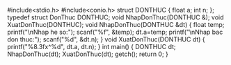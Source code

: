 #include<stdio.h>
#include<conio.h>
struct DONTHUC
{
float a;
int n;
};
typedef struct DonThuc DONTHUC;
void NhapDonThuc(DONTHUC &);
void XuatDonThuc(DONTHUC);
void NhapDonThuc(DONTHUC &dt)
{
float temp;
printf("\nNhap he so:");
scanf("%f", &temp);
dt.a=temp;
printf("\nNhap bac don thuc:");
scanf("%d", &dt.n);
}
void XuatDonThuc(DONTHUC dt)
{
printf("%8.3fx^%d", dt.a, dt.n);
}
int main()
{
DONTHUC dt;
NhapDonThuc(dt);
XuatDonThuc(dt);
getch();
return 0;
}
